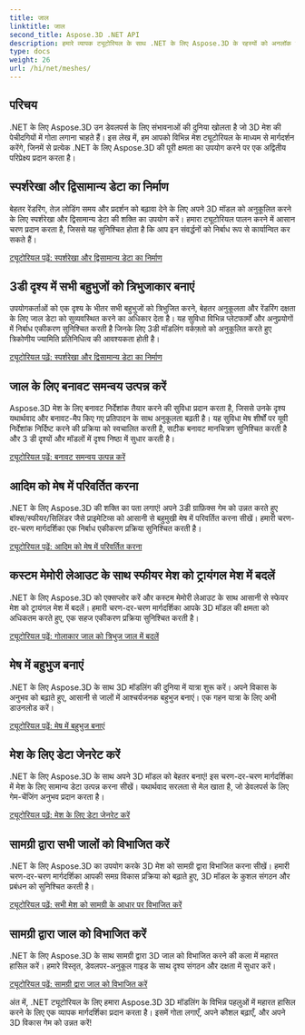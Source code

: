 ```yaml
---
title: जाल
linktitle: जाल
second_title: Aspose.3D .NET API
description: हमारे व्यापक ट्यूटोरियल के साथ .NET के लिए Aspose.3D के रहस्यों को अनलॉक करें। 3डी मॉडल अनुकूलित करें, प्रिमिटिव को मेश में बदलें और ग्राफिक्स को सहजता से बढ़ाएं।
type: docs
weight: 26
url: /hi/net/meshes/
---
```

## परिचय

.NET के लिए Aspose.3D उन डेवलपर्स के लिए संभावनाओं की दुनिया खोलता है जो 3D मेश की पेचीदगियों में गोता लगाना चाहते हैं। इस लेख में, हम आपको विभिन्न मेश ट्यूटोरियल के माध्यम से मार्गदर्शन करेंगे, जिनमें से प्रत्येक .NET के लिए Aspose.3D की पूरी क्षमता का उपयोग करने पर एक अद्वितीय परिप्रेक्ष्य प्रदान करता है।

## स्पर्शरेखा और द्विसामान्य डेटा का निर्माण

बेहतर रेंडरिंग, तेज़ लोडिंग समय और प्रदर्शन को बढ़ावा देने के लिए अपने 3D मॉडल को अनुकूलित करने के लिए स्पर्शरेखा और द्विसामान्य डेटा की शक्ति का उपयोग करें। हमारा ट्यूटोरियल पालन करने में आसान चरण प्रदान करता है, जिससे यह सुनिश्चित होता है कि आप इन संवर्द्धनों को निर्बाध रूप से कार्यान्वित कर सकते हैं।

[ट्यूटोरियल पढ़ें: स्पर्शरेखा और द्विसामान्य डेटा का निर्माण](./build-tangent-binormal-data/)

## 3डी दृश्य में सभी बहुभुजों को त्रिभुजाकार बनाएं

उपयोगकर्ताओं को एक दृश्य के भीतर सभी बहुभुजों को त्रिभुजित करने, बेहतर अनुकूलता और रेंडरिंग दक्षता के लिए जाल डेटा को सुव्यवस्थित करने का अधिकार देता है। यह सुविधा विभिन्न प्लेटफार्मों और अनुप्रयोगों में निर्बाध एकीकरण सुनिश्चित करती है जिनके लिए 3डी मॉडलिंग वर्कफ़्लो को अनुकूलित करते हुए त्रिकोणीय ज्यामिति प्रतिनिधित्व की आवश्यकता होती है।

[ट्यूटोरियल पढ़ें: स्पर्शरेखा और द्विसामान्य डेटा का निर्माण](./convert-polygons-to-triangles/)

 
## जाल के लिए बनावट समन्वय उत्पन्न करें

Aspose.3D मेश के लिए बनावट निर्देशांक तैयार करने की सुविधा प्रदान करता है, जिससे उनके दृश्य यथार्थवाद और बनावट-मैप किए गए प्रतिपादन के साथ अनुकूलता बढ़ती है। यह सुविधा मेष शीर्षों पर यूवी निर्देशांक निर्दिष्ट करने की प्रक्रिया को स्वचालित करती है, सटीक बनावट मानचित्रण सुनिश्चित करती है और 3 डी दृश्यों और मॉडलों में दृश्य निष्ठा में सुधार करती है।

[ट्यूटोरियल पढ़ें: बनावट समन्वय उत्पन्न करें](./generate-uv-coordinates/)


## आदिम को मेष में परिवर्तित करना

.NET के लिए Aspose.3D की शक्ति का पता लगाएं! अपने 3डी ग्राफ़िक्स गेम को उन्नत करते हुए बॉक्स/स्फीयर/सिलिंडर जैसे प्राइमेटिव्स को आसानी से बहुमुखी मेष में परिवर्तित करना सीखें। हमारी चरण-दर-चरण मार्गदर्शिका एक निर्बाध एकीकरण प्रक्रिया सुनिश्चित करती है।

[ट्यूटोरियल पढ़ें: आदिम को मेष में परिवर्तित करना](./convert-primitive-to-mesh/)


## कस्टम मेमोरी लेआउट के साथ स्फीयर मेश को ट्रायंगल मेश में बदलें

.NET के लिए Aspose.3D को एक्सप्लोर करें और कस्टम मेमोरी लेआउट के साथ आसानी से स्फेयर मेश को ट्रायंगल मेश में बदलें। हमारी चरण-दर-चरण मार्गदर्शिका आपके 3D मॉडल की क्षमता को अधिकतम करते हुए, एक सहज एकीकरण प्रक्रिया सुनिश्चित करती है।

[ट्यूटोरियल पढ़ें: गोलाकार जाल को त्रिभुज जाल में बदलें](./convert-sphere-mesh-triangle-memory-layout/)

## मेष में बहुभुज बनाएं

.NET के लिए Aspose.3D के साथ 3D मॉडलिंग की दुनिया में यात्रा शुरू करें। अपने विकास के अनुभव को बढ़ाते हुए, आसानी से जालों में आश्चर्यजनक बहुभुज बनाएं। एक गहन यात्रा के लिए अभी डाउनलोड करें।

[ट्यूटोरियल पढ़ें: मेष में बहुभुज बनाएं](./create-polygon-in-mesh/)

## मेश के लिए डेटा जेनरेट करें

.NET के लिए Aspose.3D के साथ अपने 3D मॉडल को बेहतर बनाएं! इस चरण-दर-चरण मार्गदर्शिका में मेश के लिए सामान्य डेटा उत्पन्न करना सीखें। यथार्थवाद सरलता से मेल खाता है, जो डेवलपर्स के लिए गेम-चेंजिंग अनुभव प्रदान करता है।

[ट्यूटोरियल पढ़ें: मेश के लिए डेटा जेनरेट करें](./generate-data-for-meshes/)

## सामग्री द्वारा सभी जालों को विभाजित करें

.NET के लिए Aspose.3D का उपयोग करके 3D मेश को सामग्री द्वारा विभाजित करना सीखें। हमारी चरण-दर-चरण मार्गदर्शिका आपकी समग्र विकास प्रक्रिया को बढ़ाते हुए, 3D मॉडल के कुशल संगठन और प्रबंधन को सुनिश्चित करती है।

[ट्यूटोरियल पढ़ें: सभी मेश को सामग्री के आधार पर विभाजित करें](./split-all-meshes-by-material/)

## सामग्री द्वारा जाल को विभाजित करें

.NET के लिए Aspose.3D के साथ सामग्री द्वारा 3D जाल को विभाजित करने की कला में महारत हासिल करें। हमारे विस्तृत, डेवलपर-अनुकूल गाइड के साथ दृश्य संगठन और दक्षता में सुधार करें।

[ट्यूटोरियल पढ़ें: सामग्री द्वारा जाल को विभाजित करें](./split-mesh-by-material/)

अंत में, .NET ट्यूटोरियल के लिए हमारा Aspose.3D 3D मॉडलिंग के विभिन्न पहलुओं में महारत हासिल करने के लिए एक व्यापक मार्गदर्शिका प्रदान करता है। इसमें गोता लगाएँ, अपने कौशल बढ़ाएँ, और अपने 3D विकास गेम को उन्नत करें!